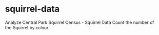 # squirrel-data
Analyze Central Park Squirrel Census - Squirrel Data
Count the number of the Squirrel by colour
